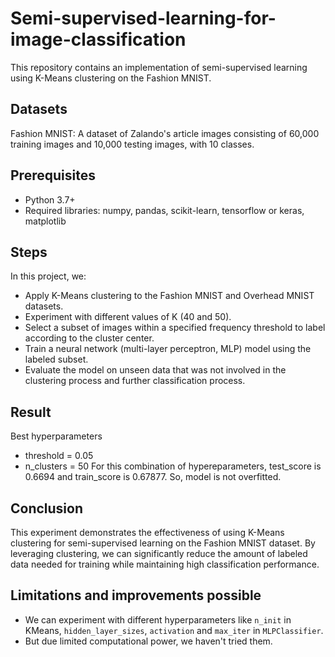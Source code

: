 # Semi-supervised-learning-for-image-classification
This repository contains an implementation of semi-supervised learning using K-Means clustering on the Fashion MNIST.

## Datasets
Fashion MNIST: A dataset of Zalando's article images consisting of 60,000 training images and 10,000 testing images, with 10 classes.

## Prerequisites
- Python 3.7+
- Required libraries: numpy, pandas, scikit-learn, tensorflow or keras, matplotlib

## Steps
In this project, we:
-  Apply K-Means clustering to the Fashion MNIST and Overhead MNIST datasets.
-  Experiment with different values of K (40 and 50).
-  Select a subset of images within a specified frequency threshold to label according to the cluster center.
-  Train a neural network (multi-layer perceptron, MLP) model using the labeled subset.
-  Evaluate the model on unseen data that was not involved in the clustering process and further classification process.

## Result
Best hyperparameters
- threshold = 0.05
- n_clusters = 50
For this combination of hypereparameters, test_score is 0.6694 and train_score is 0.67877. So, model is not overfitted.

## Conclusion
This experiment demonstrates the effectiveness of using K-Means clustering for semi-supervised learning on the Fashion MNIST dataset. By leveraging clustering, we can significantly reduce the amount of labeled data needed for training while maintaining high classification performance.

## Limitations and improvements possible
- We can experiment with different hyperparameters like `n_init` in KMeans, `hidden_layer_sizes`, `activation` and `max_iter` in `MLPClassifier`.
- But due limited computational power, we haven't tried them.
